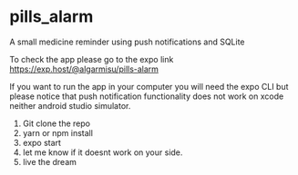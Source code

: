 # pills_alarm
A small medicine reminder using push notifications and SQLite

To check the app please go to the expo link https://exp.host/@algarmisu/pills-alarm

If you want to run the app in your computer you will need the expo CLI but please notice that push notification functionality does not work on xcode neither android studio simulator.

1. Git clone the repo
2. yarn or npm install
3. expo start
4. let me know if it doesnt work on your side.
5. live the dream
